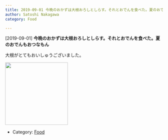 ```yaml
---
title: 2019-09-01 今晩のおかずは大根おろしとしらす。それとおでんを食べた。夏のおでんもおつなもん
author: Satoshi Nakagawa
category: Food

---
```


[2019-09-01] **今晩のおかずは大根おろしとしらす。それとおでんを食べた。夏のおでんもおつなもん** 

 大根がとてもおいしゅうございました。

<img src="pict/2019-09-01-oden.jpg)" alt="" width="200"/>

- Category: [Food](https://merapano.github.io/categories.html#Food)

